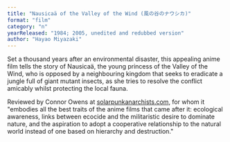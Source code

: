 ```yaml
---
title: "Nausicaä of the Valley of the Wind (風の谷のナウシカ)"
format: "film"
category: "n"
yearReleased: "1984; 2005, unedited and redubbed version"
author: "Hayao Miyazaki"
---
```

Set a thousand years after an environmental disaster, this  appealing anime film tells the story of Nausicaä, the young princess of the  Valley of the Wind, who is opposed by a neighbouring kingdom that seeks to  eradicate a jungle full of giant mutant insects, as she tries to resolve the  conflict amicably whilst protecting the local fauna.
 

Reviewed by Connor Owens at <a href="https://solarpunkanarchists.com/tag/anime/">solarpunkanarchists.com</a>,  for whom it "embodies all the best traits of the anime films that came after it:  ecological awareness, links between ecocide and the militaristic desire to  dominate nature, and the aspiration to adopt a cooperative relationship to the  natural world instead of one based on hierarchy and destruction."
 
